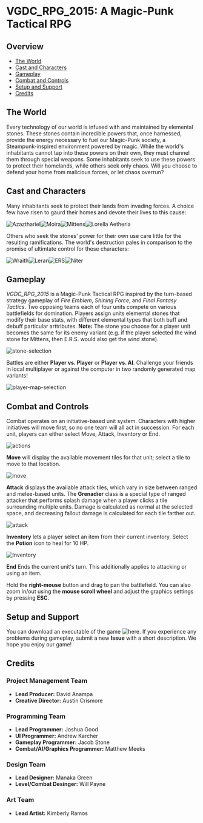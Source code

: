 # VGDC_RPG_2015: A Magic-Punk Tactical RPG

## Overview
- [The World](#the-world)
- [Cast and Characters](#cast-and-characters)
- [Gameplay](#gameplay)
- [Combat and Controls](#combat-and-controls)
- [Setup and Support](#setup-and-support)
- [Credits](#credits)

## The World
Every technology of our world is infused with and maintained by elemental stones. These stones contain incredible powers that, once harnessed, provide the energy necessary to fuel our Magic-Punk society, a Steampunk-inspired environment powered by magic. While the world's inhabitants cannot tap into these powers on their own, they must channel them through special weapons. Some inhabitants seek to use these powers to protect their homelands, while others seek only chaos. Will you choose to defend your home from malicious forces, or let chaos overrun?

## Cast and Characters
Many inhabitants seek to protect their lands from invading forces. A choice few have risen to gaurd their homes and devote their lives to this cause:

![Azazthariel](https://jegood.github.io/VGDC_RPG_2015/images/characters/Cleric_title.png)![Moira](https://jegood.github.io/VGDC_RPG_2015/images/characters/warrior_title.png)![Mittens](https://jegood.github.io/VGDC_RPG_2015/images/characters/ranger_title.png)![Lorella Aetheria](https://jegood.github.io/VGDC_RPG_2015/images/characters/grenadier_title.png)

Others who seek the stones' power for their own use care little for the resulting ramifications. The world's destruction pales in comparison to the promise of ultimtate control for these characters:

![Wraith](https://jegood.github.io/VGDC_RPG_2015/images/characters/wraith_title.png)![Leran](https://jegood.github.io/VGDC_RPG_2015/images/characters/leran_title.png)![ERS](https://jegood.github.io/VGDC_RPG_2015/images/characters/ers_title.png)![Niter](https://jegood.github.io/VGDC_RPG_2015/images/characters/niter_title.png)

## Gameplay
*VGDC_RPG_2015* is a Magic-Punk Tactical RPG inspired by the turn-based strategy gameplay of *Fire Emblem*, *Shining Force*, and *Final Fantasy Tactics*. Two opposing teams each of four units compete on various battlefields for domination. Players assign units elemental stones that modify their base stats, with different elemental types that both buff and debuff particular arttributes. **Note:** The stone you choose for a player unit becomes the same for its enemy variant (e.g. if the player selected the wind stone for Mittens, then E.R.S. would also get the wind stone).

![stone-selection](https://jegood.github.io/VGDC_RPG_2015/images/game_pics/stone_selection.png)

Battles are either **Player vs. Player** or **Player vs. AI**. Challenge your friends in local multiplayer or against the computer in two randomly generated map variants!

![player-map-selection](https://jegood.github.io/VGDC_RPG_2015/images/game_pics/map_selection.PNG)

## Combat and Controls
Combat operates on an initiative-based unit system. Characters with higher initiatives will move first, so no one team will all act in succession. For each unit, players can either select Move, Attack, Inventory or End. 

![actions](https://jegood.github.io/VGDC_RPG_2015/images/game_pics/actions.PNG)

**Move** will display the available movement tiles for that unit; select a tile to move to that location. 

![move](https://jegood.github.io/VGDC_RPG_2015/images/game_pics/move.PNG)

**Attack** displays the available attack tiles, which vary in size between ranged and melee-based units. The **Grenadier** class is a special type of ranged attacker that performs splash damage when a player clicks a tile surrounding multiple units. Damage is calculated as normal at the selected space, and decreasing fallout damage is calculated for each tile farther out.

![attack](https://jegood.github.io/VGDC_RPG_2015/images/game_pics/attack.PNG)

**Inventory** lets a player select an item from their current inventory. Select the **Potion** icon to heal for 10 HP.

![Inventory](https://jegood.github.io/VGDC_RPG_2015/images/game_pics/inventory.PNG)

**End** Ends the current unit's turn. This additionally applies to attacking or using an item.

Hold the **right-mouse** button and drag to pan the battlefield. You can also zoom in/out using the **mouse scroll wheel** and adjust the graphics settings by pressing **ESC**.

## Setup and Support
You can download an executable of the game ![here](). If you experience any problems during gameplay, submit a new **Issue** with a short description. We hope you enjoy our game!

## Credits
### Project Management Team
- **Lead Producer:** David Anampa
- **Creative Director:** Austin Crismore

### Programming Team
- **Lead Programmer:** Joshua Good
- **UI Programmer:** Andrew Karcher
- **Gameplay Programmer:** Jacob Stone
- **Combat/AI/Graphics Programmer:** Matthew Meeks

### Design Team
- **Lead Designer:** Manaka Green
- **Level/Combat Desinger:** Will Payne

### Art Team
- **Lead Artist:** Kimberly Ramos
